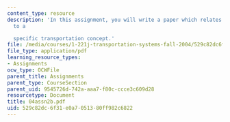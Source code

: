 ```yaml
---
content_type: resource
description: 'In this assignment, you will write a paper which relates these key points
  to a

  specific transportation concept.'
file: /media/courses/1-221j-transportation-systems-fall-2004/529c82dc6f31e0a7051380ff982c6822_04assn2b.pdf
file_type: application/pdf
learning_resource_types:
- Assignments
ocw_type: OCWFile
parent_title: Assignments
parent_type: CourseSection
parent_uid: 9545726d-742a-aaa7-f80c-ccce3c609d28
resourcetype: Document
title: 04assn2b.pdf
uid: 529c82dc-6f31-e0a7-0513-80ff982c6822
---
```

